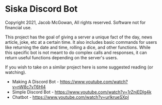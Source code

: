 # Siska Discord Bot
Copyright 2021, Jacob McGowan, All rights reserved. Software not for financial use.

This project has the goal of giving a server a unique fact of the day, news article, joke, etc at a certain time. It also includes basic commands for users like returning the date and time, rolling a dice, and other functions. While this specific bot is not meant to do complex calls and responses, it can return useful functions depending on the server's users.

If you wish to take on a similar project here is some suggested reading (or watching).
- Making A Discord Bot - https://www.youtube.com/watch?v=nW8c7vT6Hl4
- Simple Discord Bot - https://www.youtube.com/watch?v=1rZnjEDIg4k
- Chatbot - https://www.youtube.com/watch?v=urlkrueSXpI
